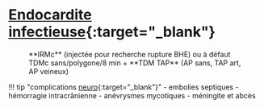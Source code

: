 # [Endocardite infectieuse](https://radiopaedia.org/articles/infective-endocarditis){:target="_blank"}

<figure markdown="span">
    **IRMc** (injectée pour recherche rupture BHE)  
    ou à défaut TDMc sans/polygone/8 min  
    + **TDM TAP** (AP sans, TAP art, AP veineux)
</figure>

!!! tip "complications [neuro](https://www.srlf.org/wp-content/uploads/2015/11/0910-Reanimation-Vol18-N7-p547_555.pdf){:target="_blank"}"
    - embolies septiques
    - hémorragie intracrânienne
    - anévrysmes mycotiques
    - méningite et abcès